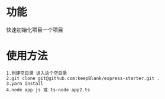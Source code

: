 # 功能

快速初始化项目一个项目

# 使用方法

```
1.创建空目录 进入这个空目录
2.git clone git@github.com:keepBlank/express-starter.git .
3.yarn install
4.node app.js 或 ts-node app2.ts
```
